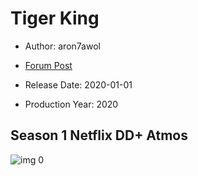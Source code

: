 # Tiger King

* Author: aron7awol

* [Forum Post](https://www.avsforum.com/threads/bass-eq-for-filtered-movies.2995212/post-59425530)

* Release Date: 2020-01-01
* Production Year: 2020

## Season 1 Netflix DD+ Atmos

![img 0](https://i.imgur.com/IYGMvpl.jpg)

